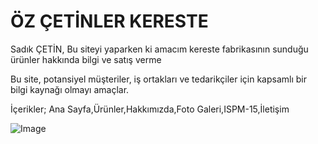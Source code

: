 # ÖZ ÇETİNLER KERESTE

Sadık ÇETİN, Bu siteyi yaparken ki amacım kereste fabrikasının sunduğu ürünler hakkında bilgi ve satış verme

 Bu site, potansiyel müşteriler, iş ortakları ve tedarikçiler için kapsamlı bir bilgi kaynağı olmayı amaçlar.

İçerikler;
Ana Sayfa,Ürünler,Hakkımızda,Foto Galeri,ISPM-15,İletişim

![Image](https://github.com/user-attachments/assets/fbdfa8c2-cf1f-4f7b-8fa4-cb3199879c10)            
